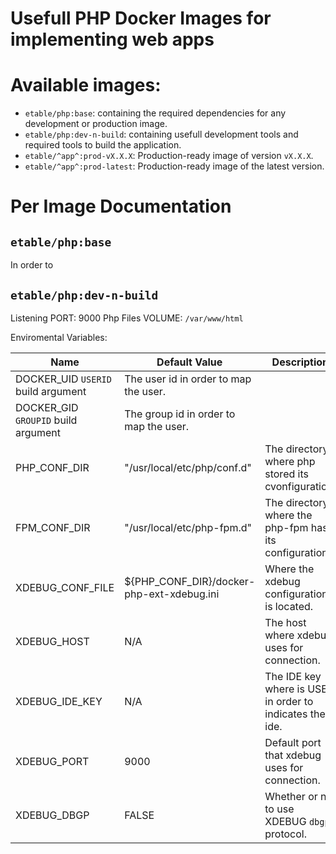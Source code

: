 # Usefull PHP Docker Images for implementing web apps

# Available images:

* `etable/php:base`: containing the required dependencies for any development or production image.
* `etable/php:dev-n-build`: containing usefull development tools and required tools to build the application.
* `etable/^app^:prod-vX.X.X`: Production-ready image of version `vX.X.X`.
* `etable/^app^:prod-latest`: Production-ready image of the latest version.

# Per Image Documentation

## `etable/php:base`
In order to 

## `etable/php:dev-n-build`

Listening PORT: 9000
Php Files VOLUME: `/var/www/html`

Enviromental Variables:

Name | Default Value | Description
--- | --- | ---
DOCKER_UID `USERID` build argument | The user id in order to map the user.
DOCKER_GID `GROUPID` build argument | The group id in order to map the user.
PHP_CONF_DIR | "/usr/local/etc/php/conf.d"  | The directory where php stored its cvonfiguration.
FPM_CONF_DIR | "/usr/local/etc/php-fpm.d" | The directory where the php-fpm has its configuration.
XDEBUG_CONF_FILE | ${PHP_CONF_DIR}/docker-php-ext-xdebug.ini | Where the xdebug configuration is located.
XDEBUG_HOST | N/A | The host where xdebug uses for connection.
XDEBUG_IDE_KEY | N/A | The IDE key where is USED in order to indicates the ide.
XDEBUG_PORT | 9000 | Default port that xdebug uses for connection. 
XDEBUG_DBGP | FALSE | Whether or not to use XDEBUG `dbgp` protocol.